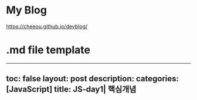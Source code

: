
# My Blog

https://cheeou.github.io/devblog/

# .md file template

---
toc: false
layout: post
description: 
categories: [JavaScript]
title: JS-day1| 핵심개념
---


